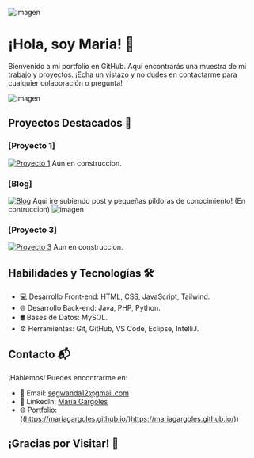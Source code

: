 ![imagen](https://github.com/MariaGargoles/portfolio/assets/84070258/f6c2262a-2e72-4982-8feb-b61c01328229)


# ¡Hola, soy Maria! 👋

Bienvenido a mi portfolio en GitHub. Aquí encontrarás una muestra de mi trabajo y proyectos. ¡Echa un vistazo y no dudes en contactarme para cualquier colaboración o pregunta!




![imagen](https://github.com/MariaGargoles/portfolio/assets/84070258/370af713-dcea-43fa-9948-40cdabab688b)


## Proyectos Destacados 🚀

### [Proyecto 1]
[![Proyecto 1](enlace_a_la_imagen_1)](enlace_al_proyecto_1)
Aun en construccion.

### [Blog]
[![Blog](enlace_a_la_imagen_2)](enlace_al_proyecto_2)
Aqui ire subiendo post y pequeñas pildoras de conocimiento! (En contruccion)
![imagen](https://github.com/MariaGargoles/portfolio/assets/84070258/4e801179-5f8f-44c3-a9a6-00de9a91c025)


### [Proyecto 3]
[![Proyecto 3](enlace_a_la_imagen_3)](enlace_al_proyecto_3)
Aun en construccion.

## Habilidades y Tecnologías 🛠️

- 💻 Desarrollo Front-end: HTML, CSS, JavaScript, Tailwind.
- 🌐 Desarrollo Back-end: Java, PHP, Python.
- 🛢️ Bases de Datos: MySQL.
- ⚙️ Herramientas: Git, GitHub, VS Code, Eclipse, IntelliJ.

## Contacto 📬

¡Hablemos! Puedes encontrarme en:

- 📧 Email: segwanda12@gmail.com
- 💼 LinkedIn: [Maria Gargoles]((https://www.linkedin.com/in/maria-gargoles-lajarin-ab9065101/))
- 🌐 Portfolio: ((https://mariagargoles.github.io/)https://mariagargoles.github.io/))

## ¡Gracias por Visitar! 🙌




